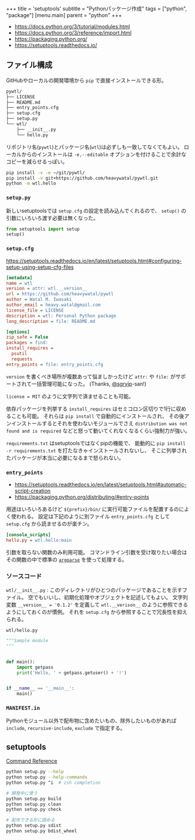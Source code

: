 +++
title = 'setuptools'
subtitle = "Pythonパッケージ作成"
tags = ["python", "package"]
[menu.main]
  parent = "python"
+++

- https://docs.python.org/3/tutorial/modules.html
- https://docs.python.org/3/reference/import.html
- https://packaging.python.org/
- https://setuptools.readthedocs.io/

## ファイル構成

GitHubやローカルの開発環境から `pip` で直接インストールできる形。

```sh
pywtl/
├── LICENSE
├── README.md
├── entry_points.cfg
├── setup.cfg
├── setup.py
└── wtl/
    ├── __init__.py
    └── hello.py
```

リポジトリ名(`pywtl`)とパッケージ名(`wtl`)は必ずしも一致してなくてもよい。
ローカルからのインストールは `-e,--editable`
オプションを付けることで余計なコピーを減らせるっぽい。

```sh
pip install -v -e ~/git/pywtl/
pip install -v git+https://github.com/heavywatal/pywtl.git
python -m wtl.hello
```


### `setup.py`

新しいsetuptoolsでは `setup.cfg` の設定を読み込んでくれるので、
`setup()` の引数にいろいろ渡す必要は無くなった。

```py
from setuptools import setup
setup()
```

### `setup.cfg`

https://setuptools.readthedocs.io/en/latest/setuptools.html#configuring-setup-using-setup-cfg-files

```ini
[metadata]
name = wtl
version = attr: wtl.__version__
url = https://github.com/heavywatal/pywtl
author = Watal M. Iwasaki
author_email = heavy.watal@gmail.com
license_file = LICENSE
description = wtl: Personal Python package
long_description = file: README.md

[options]
zip_safe = False
packages = find:
install_requires =
  psutil
  requests
entry_points = file: entry_points.cfg
```

`version` を書くべき場所が複数あって悩ましかったけど
`attr:` や `file:` がサポートされて一括管理可能になった。
(Thanks, [@sgryjp](https://twitter.com/sgryjp)-san!)

`license = MIT` のように文字列で済ませることも可能。

依存パッケージを列挙する `install_requires` はセミコロン区切りで1行に収めることも可能。
それらは `pip install` で自動的にインストールされ、
その後アンインストールするとそれを使わないモジュールでさえ
`distribution was not found and is required`
などと怒って動いてくれなくなるくらい強制力が強い。

`requirements.txt` はsetuptoolsではなくpipの機能で、
能動的に `pip install -r requirements.txt`
を打たなきゃインストールされないし、
そこに列挙されたパッケージが本当に必要になるまで怒られない。


### `entry_points`

- https://setuptools.readthedocs.io/en/latest/setuptools.html#automatic-script-creation
- https://packaging.python.org/distributing/#entry-points

用途はいろいろあるけど
`${prefix}/bin/` に実行可能ファイルを配置するのによく使われる。
設定は下記のように別ファイル `entry_points.cfg` として
`setup.cfg` から読ませるのが楽チン。

```ini
[console_scripts]
hello.py = wtl.hello:main
```

引数を取らない関数のみ利用可能。
コマンドライン引数を受け取りたい場合はその関数の中で標準の
[`argparse`](https://docs.python.org/3/library/argparse.html)
を使って処理する。


### ソースコード

`wtl/__init__.py`
: このディレクトリがひとつのパッケージであることを示すファイル。
  空でもいいし、初期化処理やオブジェクトを記述してもよい。
  文字列変数 `__version__ = '0.1.2'` を定義して
  `wtl.__verison__` のように参照できるようにしておくのが慣例。
  それを `setup.cfg` から参照することで冗長性を抑えられる。

`wtl/hello.py`
```py
"""Sample module
"""


def main():
    import getpass
    print('Hello, ' + getpass.getuser() + '!')


if __name__ == '__main__':
    main()
```


### `MANIFEST.in`

Pythonモジュール以外で配布物に含めたいもの、除外したいものがあれば
`include`, `recursive-include`, `exclude`
で指定する。


## setuptools

[Command Reference](https://setuptools.readthedocs.io/en/latest/setuptools.html#command-reference)

```sh
python setup.py --help
python setup.py --help-commands
python setup.py ^i  # zsh completion

# 開発中に使う
python setup.py build
python setup.py clean
python setup.py check

# 配布できる形に固める
python setup.py sdist
python setup.py bdist_wheel
```
